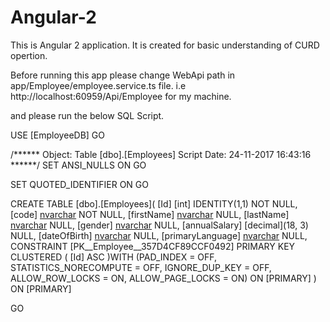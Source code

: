 # Angular-2
This is Angular 2 application. It is created for basic understanding of CURD opertion.


Before running this app please change WebApi path in app/Employee/employee.service.ts file. i.e  http://localhost:60959/Api/Employee for my machine.

and please run the below SQL Script.


USE [EmployeeDB]
GO

/****** Object:  Table [dbo].[Employees]    Script Date: 24-11-2017 16:43:16 ******/
SET ANSI_NULLS ON
GO

SET QUOTED_IDENTIFIER ON
GO

CREATE TABLE [dbo].[Employees](
	[Id] [int] IDENTITY(1,1) NOT NULL,
	[code] [nvarchar](50) NOT NULL,
	[firstName] [nvarchar](50) NULL,
	[lastName] [nvarchar](50) NULL,
	[gender] [nvarchar](50) NULL,
	[annualSalary] [decimal](18, 3) NULL,
	[dateOfBirth] [nvarchar](50) NULL,
	[primaryLanguage] [nvarchar](50) NULL,
 CONSTRAINT [PK__Employee__357D4CF89CCF0492] PRIMARY KEY CLUSTERED 
(
	[Id] ASC
)WITH (PAD_INDEX = OFF, STATISTICS_NORECOMPUTE = OFF, IGNORE_DUP_KEY = OFF, ALLOW_ROW_LOCKS = ON, ALLOW_PAGE_LOCKS = ON) ON [PRIMARY]
) ON [PRIMARY]

GO

